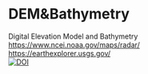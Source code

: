 # DEM&Bathymetry
Digital Elevation Model and Bathymetry<br>
https://www.ncei.noaa.gov/maps/radar/ <br>
https://earthexplorer.usgs.gov/ <br>
[![DOI](https://zenodo.org/badge/DOI/10.5281/zenodo.10015900.svg)](https://doi.org/10.5281/zenodo.10015900)
